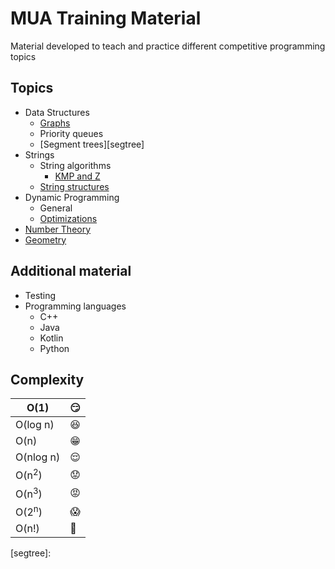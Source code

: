 # MUA Training Material

Material developed to teach and practice different competitive programming topics


## Topics

  - Data Structures
    - [Graphs][graphs]
    - Priority queues
    - [Segment trees][segtree]
  - Strings
    - String algorithms
      - [KMP and Z][kmp]
    - [String structures][suffix]
  - Dynamic Programming
    - General
    - [Optimizations][optimizations]
  - [Number Theory][numtheory]
  - [Geometry][geometry]

## Additional material

  - Testing
  - Programming languages
    - C++
    - Java
    - Kotlin
    - Python

## Complexity
| O(1) | :smirk: |
|---|---|
| O(log n) | :satisfied: |
| O(n) | :grin: |
| O(nlog n) | :relieved: |
| O(n<sup>2</sup>) | :worried: |
| O(n<sup>3</sup>) | :rage: |
| O(2<sup>n</sup>) | :scream: |
| O(n!) | :fu: |

[geometry]: https://github.com/mua-uniandes/subjects_material/tree/master/Geometry
[graphs]: https://github.com/mua-uniandes/subjects_material/tree/master/Graphs
[kmp]: https://github.com/mua-uniandes/subjects_material/blob/master/Strings/slides/MUA_strings_kmp_z.pdf
[numtheory]: https://github.com/mua-uniandes/subjects_material/tree/master/NumberTheory
[optimizations]: https://github.com/mua-uniandes/subjects_material/tree/master/dp
[suffix]: https://github.com/mua-uniandes/subjects_material/tree/master/Strings
[segtree]: 
